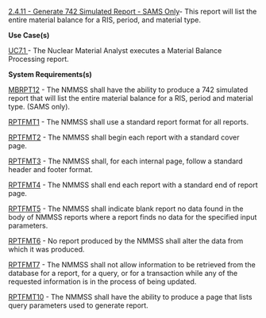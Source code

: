 <a href="https://dev.azure.com/Link-Technologies/NMMSS%20Requirements/_workitems/edit/251/" target="_blank">2.4.11 - Generate 742 Simulated Report - SAMS Only</a>- This report will list the entire material balance for a RIS, period, and material type.


**Use Case(s)**

<a href="https://dev.azure.com/Link-Technologies/NMMSS%20Requirements/_workitems/edit/744/" target="_blank">UC7.1 </a> - The Nuclear Material Analyst executes a Material Balance Processing report.

**System Requirements(s)**


<a href="https://dev.azure.com/Link-Technologies/NMMSS%20Requirements/_workitems/edit/775/" target="_blank">MBRPT12</a> - The NMMSS shall have the ability to produce a 742 simulated report that will list the entire material balance for a RIS, period and material type. (SAMS only).


<a href="https://dev.azure.com/Link-Technologies/NMMSS%20Requirements/_workitems/edit/435/" target="_blank">RPTFMT1</a> - The NMMSS shall use a standard report format for all reports.

<a href="https://dev.azure.com/Link-Technologies/NMMSS%20Requirements/_workitems/edit/631/" target="_blank">RPTFMT2</a> - The NMMSS shall begin each report with a standard cover page.

<a href="https://dev.azure.com/Link-Technologies/NMMSS%20Requirements/_workitems/edit/632/" target="_blank">RPTFMT3</a> - The NMMSS shall, for each internal page, follow a standard header and footer format.

<a href="https://dev.azure.com/Link-Technologies/NMMSS%20Requirements/_workitems/edit/633/" target="_blank">RPTFMT4</a> - The NMMSS shall end each report with a standard end of report page.

<a href="https://dev.azure.com/Link-Technologies/NMMSS%20Requirements/_workitems/edit/634/" target="_blank">RPTFMT5</a> - The NMMSS shall indicate blank report no data found in the body of NMMSS reports where a report finds no data for the specified input parameters.

<a href="https://dev.azure.com/Link-Technologies/NMMSS%20Requirements/_workitems/edit/635/" target="_blank">RPTFMT6</a> - No report produced by the NMMSS shall alter the data from which it was produced.

<a href="https://dev.azure.com/Link-Technologies/NMMSS%20Requirements/_workitems/edit/636/" target="_blank">RPTFMT7</a> - The NMMSS shall not allow information to be retrieved from the database for a report, for a query, or for a transaction while any of the requested information is in the process of being updated.

<a href="https://dev.azure.com/Link-Technologies/NMMSS%20Requirements/_workitems/edit/637/" target="_blank">RPTFMT10</a> - The NMMSS shall have the ability to produce a page that lists query parameters used to generate report.
